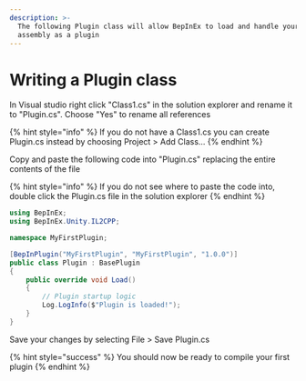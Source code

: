 ```yaml
---
description: >-
  The following Plugin class will allow BepInEx to load and handle your compiled
  assembly as a plugin
---
```


# Writing a Plugin class

In Visual studio right click "Class1.cs" in the solution explorer and rename it to "Plugin.cs". Choose "Yes" to rename all references

{% hint style="info" %}
If you do not have a Class1.cs you can create Plugin.cs instead by choosing Project > Add Class...
{% endhint %}

Copy and paste the following code into "Plugin.cs" replacing the entire contents of the file

{% hint style="info" %}
If you do not see where to paste the code into, double click the Plugin.cs file in the solution explorer
{% endhint %}

```csharp
using BepInEx;
using BepInEx.Unity.IL2CPP;

namespace MyFirstPlugin;

[BepInPlugin("MyFirstPlugin", "MyFirstPlugin", "1.0.0")]
public class Plugin : BasePlugin
{
    public override void Load()
    {
        // Plugin startup logic
        Log.LogInfo($"Plugin is loaded!");
    }
}
```

Save your changes by selecting File > Save Plugin.cs

{% hint style="success" %}
You should now be ready to compile your first plugin
{% endhint %}
